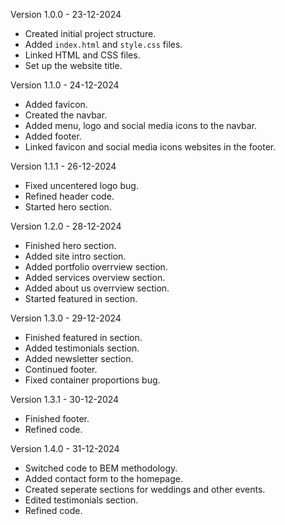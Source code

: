 Version 1.0.0 - 23-12-2024
- Created initial project structure.
- Added `index.html` and `style.css` files.
- Linked HTML and CSS files.
- Set up the website title.

Version 1.1.0 - 24-12-2024
- Added favicon.
- Created the navbar.
- Added menu, logo and social media icons to the navbar.
- Added footer.
- Linked favicon and social media icons websites in the footer.

Version 1.1.1 - 26-12-2024
- Fixed uncentered logo bug.
- Refined header code.
- Started hero section.

Version 1.2.0 - 28-12-2024
- Finished hero section.
- Added site intro section.
- Added portfolio overrview section.
- Added services overview section.
- Added about us overrview section.
- Started featured in section.

Version 1.3.0 - 29-12-2024
- Finished featured in section.
- Added testimonials section.
- Added newsletter section.
- Continued footer.
- Fixed container proportions bug.

Version 1.3.1 - 30-12-2024
- Finished footer.
- Refined code.

Version 1.4.0 - 31-12-2024
- Switched code to BEM methodology.
- Added contact form to the homepage.
- Created seperate sections for weddings and other events.
- Edited testimonials section.
- Refined code.